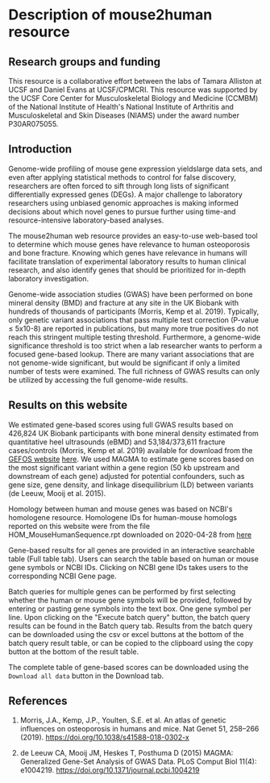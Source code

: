 # Description of mouse2human resource

## Research groups and funding

This resource is a collaborative effort between the labs of Tamara Alliston at UCSF and Daniel Evans at UCSF/CPMCRI. This resource was supported by the UCSF Core Center for Musculoskeletal Biology and Medicine (CCMBM) of the National Institute of Health's National Institute of Arthritis and Musculoskeletal and Skin Diseases (NIAMS) under the award number P30AR075055.

## Introduction

Genome-wide profiling of mouse gene expression yieldslarge data sets, and even after applying statistical methods to control for false discovery, researchers are often forced to sift through long lists of significant differentially expressed genes (DEGs). A major challenge to laboratory researchers using unbiased genomic approaches is making informed decisions about which novel genes to pursue further using time-and resource-intensive laboratory-based analyses. 

The mouse2human web resource provides an easy-to-use web-based tool to determine which mouse genes have relevance to human osteoporosis and bone fracture. Knowing which genes have relevance in humans will facilitate translation of experimental laboratory results to human clinical research, and also identify genes that should be prioritized for in-depth laboratory investigation. 

Genome-wide association studies (GWAS) have been performed on bone mineral density (BMD) and fracture at any site in the UK Biobank with hundreds of thousands of participants (Morris, Kemp et al. 2019). Typically, only genetic variant associations that pass multiple test correction (P-value ≤ 5x10-8) are reported in publications, but many more true positives do not reach this stringent multiple testing threshold. Furthermore, a genome-wide significance threshold is too strict when a lab researcher wants to perform a focused gene-based lookup. There are many variant associations that are not genome-wide significant, but would be significant if only a limited number of tests were examined. The full richness of GWAS results can only be utilized by accessing the full genome-wide results. 

## Results on this website

We estimated gene-based scores using full GWAS results based on 426,824 UK Biobank participants with bone mineral density estimated from quantitative heel ultrasounds (eBMD) and 53,184/373,611 fracture cases/controls (Morris, Kemp et al. 2019) available for download from the [GEFOS website](http://www.gefos.org/) [here](http://www.gefos.org/?q=content/data-release-2018). We used MAGMA to estimate gene scores based on the most significant variant within a gene region (50 kb upstream and downstream of each gene) adjusted for potential confounders, such as gene size, gene density, and linkage disequilibrium (LD) between variants (de Leeuw, Mooij et al. 2015). 

Homology between human and mouse genes was based on NCBI's homologene resource. Homologene IDs for human-mouse homologs reported on this website were from the file HOM_MouseHumanSequence.rpt downloaded on 2020-04-28 from [here](http://www.informatics.jax.org/downloads/reports/index.html#homology)

Gene-based results for all genes are provided in an interactive searchable table (Full table tab). Users can search the table based on human or mouse gene symbols or NCBI IDs. Clicking on NCBI gene IDs takes users to the corresponding NCBI Gene page.

Batch queries for multiple genes can be performed by first selecting whether the human or mouse gene symbols will be provided, followed by entering or pasting gene symbols into the text box. One gene symbol per line. Upon clicking on the "Execute batch query" button, the batch query results can be found in the Batch query tab. Results from the batch query can be downloaded using the csv or excel buttons at the bottom of the batch query result table, or can be copied to the clipboard using the copy button at the bottom of the result table.

The complete table of gene-based scores can be downloaded using the `Download all data` button in the Download tab. 

## References

1. Morris, J.A., Kemp, J.P., Youlten, S.E. et al. An atlas of genetic influences on osteoporosis in humans and mice. Nat Genet 51, 258–266 (2019). https://doi.org/10.1038/s41588-018-0302-x

2. de Leeuw CA, Mooij JM, Heskes T, Posthuma D (2015) MAGMA: Generalized Gene-Set Analysis of GWAS Data. PLoS Comput Biol 11(4): e1004219. https://doi.org/10.1371/journal.pcbi.1004219

